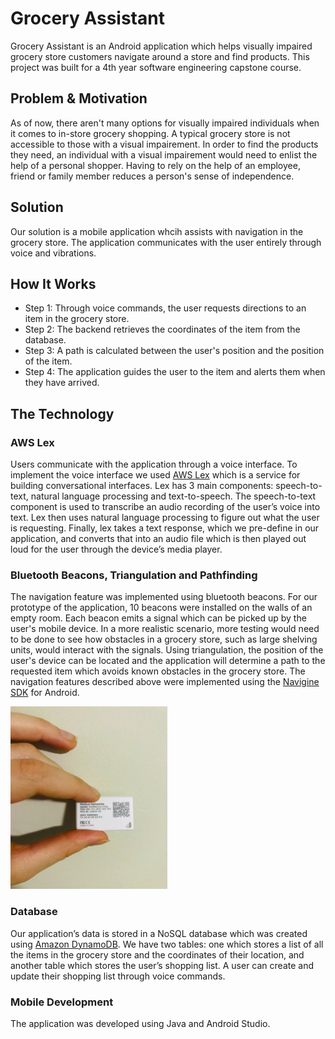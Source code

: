 # Grocery Assistant
Grocery Assistant is an Android application which helps visually impaired grocery store customers navigate around a store and find products.
This project was built for a 4th year software engineering capstone course.

## Problem & Motivation
As of now, there aren't many options for visually impaired individuals when it comes to in-store grocery shopping. A typical grocery store is not accessible to those with a visual impairement. In order to find the products they need, an individual with a visual impairement would need to enlist the help of a personal shopper. Having to rely on the help of an employee, friend or family member reduces a person's sense of independence.   

## Solution
Our solution is a mobile application whcih assists with navigation in the grocery store. The application communicates with the user entirely through voice and vibrations.

## How It Works
- Step 1: Through voice commands, the user requests directions to an item in the grocery store.
- Step 2: The backend retrieves the coordinates of the item from the database.
- Step 3: A path is calculated between the user's position and the position of the item.
- Step 4: The application guides the user to the item and alerts them when they have arrived.

## The Technology

### AWS Lex
Users communicate with the application through a voice interface. To implement the voice interface we used [AWS Lex](https://aws.amazon.com/lex/) which is a service for building conversational interfaces. Lex has 3 main components: speech-to-text, natural language processing and text-to-speech. The speech-to-text component is used to transcribe an audio recording of the user’s voice into text. Lex then uses natural language processing to figure out what the user is requesting. Finally, lex takes a text response, which we pre-define in our application, and converts that into an audio file which is then played out loud for the user through the device’s media player.

### Bluetooth Beacons, Triangulation and Pathfinding
The navigation feature was implemented using bluetooth beacons. For our prototype of the application, 10 beacons were installed on the walls of an empty room. Each beacon emits a signal which can be picked up by the user's mobile device. In a more realistic scenario, more testing would need to be done to see how obstacles in a grocery store, such as large shelving units, would interact with the signals. Using triangulation, the position of the user's device can be located and the application will determine a path to the requested item which avoids known obstacles in the grocery store. The navigation features described above were implemented using the [Navigine SDK](https://github.com/Navigine/Android-SDK) for Android.

![Image of a bluetooth beacon](/beacon.png)

### Database
Our application’s data is stored in a NoSQL database which was created using [Amazon DynamoDB](https://aws.amazon.com/dynamodb/). We have two tables: one which stores a list of all the items in the grocery store and the coordinates of their location, and another table which stores the user’s shopping list. A user can create and update their shopping list through voice commands.

### Mobile Development
The application was developed using Java and Android Studio.
